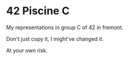 # 42 Piscine C

My representations in group C of 42 in fremont.

Don't just copy it, I might've changed it.

At your own risk.
